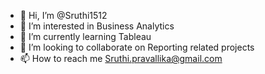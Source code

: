 - 👋 Hi, I’m @Sruthi1512
- 👀 I’m interested in Business Analytics
- 🌱 I’m currently learning Tableau
- 💞️ I’m looking to collaborate on Reporting related projects
- 📫 How to reach me Sruthi.pravallika@gmail.com

<!---
Sruthi1512/Sruthi1512 is a ✨ special ✨ repository because its `README.md` (this file) appears on your GitHub profile.
You can click the Preview link to take a look at your changes.
--->
